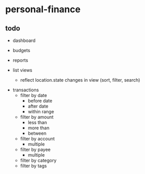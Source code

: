 # personal-finance

## todo

- dashboard
- budgets
- reports

- list views
  - reflect location.state changes in view (sort, filter, search)

* transactions
  - filter by date
    - before date
    - after date
    - within range
  - filter by amount
    - less than
    - more than
    - between
  - filter by account
    - multiple
  - filter by payee
    - multiple
  - filter by category
  - filter by tags
